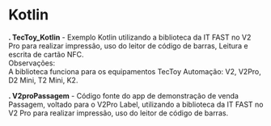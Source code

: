# Kotlin
<p><b>. TecToy_Kotlin</b> - Exemplo Kotlin utilizando a biblioteca da IT FAST no V2 Pro para realizar impressão, uso do leitor de código de barras, Leitura e escrita de cartão NFC.<br>
Observações: <br>
A biblioteca funciona para os equipamentos TecToy Automação: V2, V2Pro, D2 Mini, T2 Mini, K2.<br></p>
<p><b>. V2proPassagem</b> - Código fonte do app de demonstração de venda Passagem, voltado para o V2Pro Label, utilizando a biblioteca da IT FAST no V2 Pro para realizar impressão, uso do leitor de código de barras.</p>
